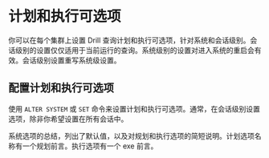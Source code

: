 # 计划和执行可选项

你可以在每个集群上设置 Drill 查询计划和执行可选项，针对系统和会话级别。会话级别的设置仅仅适用于当前运行的查询。系统级别的设置对进入系统的重启会有效。会话级别设置重写系统级设置。

## 配置计划和执行可选项

使用 ``` ALTER SYSTEM ``` 或 ``` SET ``` 命令来设置计划和执行可选项。通常，在会话级别设置选项，除非你希望设置在所有会话中。

系统选项的总结，列出了默认值，以及对规划和执行选项的简短说明。计划选项名称有一个规划前言。执行选项有一个 exe 前言。
